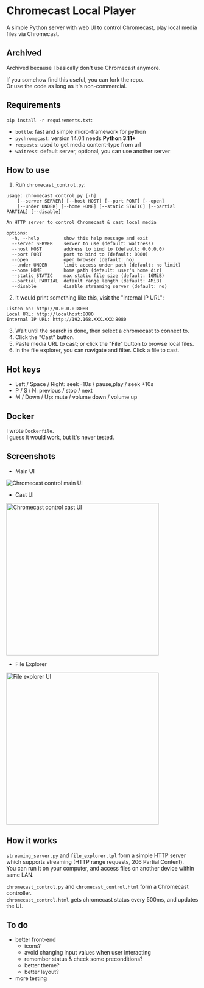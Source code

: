 # Chromecast Local Player

A simple Python server with web UI to control Chromecast,
    play local media files via Chromecast.

## Archived

Archived because I basically don't use Chromecast anymore.

If you somehow find this useful, you can fork the repo.  
Or use the code as long as it's non-commercial.

## Requirements

`pip install -r requirements.txt`:
- `bottle`: fast and simple micro-framework for python
- `pychromecast`: version 14.0.1 needs **Python 3.11+**
- `requests`: used to get media content-type from url
- `waitress`: default server, optional, you can use another server

## How to use

1. Run `chromecast_control.py`:
```
usage: chromecast_control.py [-h]
    [--server SERVER] [--host HOST] [--port PORT] [--open]
    [--under UNDER] [--home HOME] [--static STATIC] [--partial PARTIAL] [--disable]

An HTTP server to control Chromecast & cast local media

options:
  -h, --help         show this help message and exit
  --server SERVER    server to use (default: waitress)
  --host HOST        address to bind to (default: 0.0.0.0)
  --port PORT        port to bind to (default: 8080)
  --open             open browser (default: no)
  --under UNDER      limit access under path (default: no limit)
  --home HOME        home path (default: user's home dir)
  --static STATIC    max static file size (default: 16MiB)
  --partial PARTIAL  default range length (default: 4MiB)
  --disable          disable streaming server (default: no)
```

2. It would print something like this, visit the "internal IP URL":
```
Listen on: http://0.0.0.0:8080
Local URL: http://localhost:8080
Internal IP URL: http://192.168.XXX.XXX:8080
```

3. Wait until the search is done, then select a chromecast to connect to.
4. Click the "Cast" button.
5. Paste media URL to cast; or click the "File" button to browse local files.
6. In the file explorer, you can navigate and filter. Click a file to cast.

## Hot keys

- Left / Space / Right: seek -10s / pause,play / seek +10s
- P / S / N: previous / stop / next
- M / Down / Up: mute / volume down / volume up

## Docker

I wrote `Dockerfile`.  
I guess it would work, but it's never tested.

## Screenshots

- Main UI

<img src="https://i.imgur.com/i2s2MMK.png" alt="Chromecast control main UI">

- Cast UI

<img src="https://i.imgur.com/Je8KPeZ.png" alt="Chromecast control cast UI" width="400">

- File Explorer

<img src="https://i.imgur.com/NlIuQQh.png" alt="File explorer UI" width="400">

## How it works

`streaming_server.py` and `file_explorer.tpl` form a simple HTTP server  
    which supports streaming (HTTP range requests, 206 Partial Content).  
You can run it on your computer, and access files on another device within same LAN.

`chromecast_control.py` and `chromecast_control.html` form a Chromecast controller.  
`chromecast_control.html` gets chromecast status every 500ms, and updates the UI.

## To do

- better front-end
    - icons?
    - avoid changing input values when user interacting
    - remember status & check some preconditions?
    - better theme?
    - better layout?
- more testing
